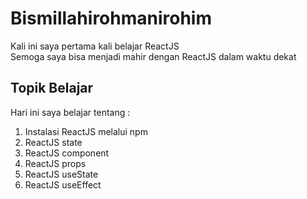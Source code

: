 # Bismillahirohmanirohim

Kali ini saya pertama kali belajar ReactJS \
Semoga saya bisa menjadi mahir dengan ReactJS dalam waktu dekat


## Topik Belajar

Hari ini saya belajar tentang :
1. Instalasi ReactJS melalui npm
2. ReactJS state
3. ReactJS component
4. ReactJS props
5. ReactJS useState
6. ReactJS useEffect
